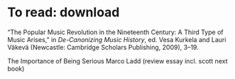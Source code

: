 # To read: download

“The Popular Music Revolution in the Nineteenth Century: A Third Type of Music Arises,” in *De-Canonizing Music History*, ed. Vesa Kurkela and Lauri Väkevä (Newcastle: Cambridge Scholars Publishing, 2009), 3–19.

The Importance of Being Serious
Marco Ladd (review essay incl. scott next book)